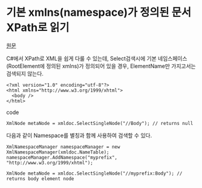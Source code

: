 # 기본 xmlns(namespace)가 정의된 문서 XPath로 읽기

[원문](http://blogs.msdn.com/john_pollard/archive/2005/11/12/using-selectsinglenode-or-selectnodes-on-xml-where-the-default-namespace-has-been-set.aspx)

C#에서 XPath로 XML을 쉽게 다룰 수 있는데, Select검색시에 기본 네임스페이스(RootElement에 정의된 xmlns)가 정의되어 있을 경우, ElementName만 가지고서는 검색되지 않는다.

    <?xml version="1.0" encoding="utf-8"?>
    <html xmlns="http://www.w3.org/1999/xhtml">
      <body />
    </html>

code

    XmlNode metaNode = xmldoc.SelectSingleNode("//Body"); // returns null

다음과 같이 Namespace를 별칭과 함께 사용하여 검색할 수 있다.

    XmlNamespaceManager namespaceManager = new XmlNamespaceManager(xmldoc.NameTable);
    namespaceManager.AddNamespace("myprefix", "http://www.w3.org/1999/xhtml");

    XmlNode metaNode = xmldoc.SelectSingleNode("//myprefix:Body"); // returns body element node
